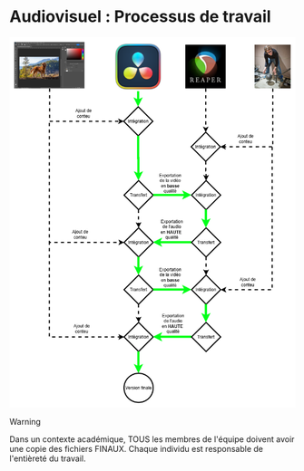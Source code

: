 # Audiovisuel : Processus de travail

![](./process_davincei-resolve_reaper.drawio.png)

> [!WARNING]
> Dans un contexte académique, TOUS les membres de l'équipe doivent avoir une copie des fichiers FINAUX. Chaque individu est responsable de l'entièreté du travail.